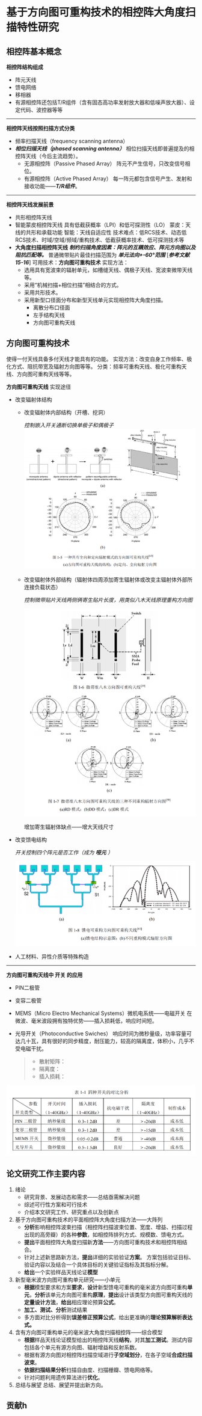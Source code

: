 # 基于方向图可重构技术的相控阵大角度扫描特性研究

## 相控阵基本概念

 **相控阵结构组成**
- 阵元天线
- 馈电网络
- 移相器
- 有源相控阵还包括T/R组件（含有固态高功率发射放大器和低噪声放大器）、设定代码、波控器等等

***

**相控阵天线按照扫描方式分类**
- 频率扫描天线（frequency scanning  antenna）
- ***相位扫描天线（phased scanning antenna）***
	相位扫描天线即普遍提及的相控阵天线（今后主流趋势）。
	- 无源相控阵（Passive Phased Array）
	   阵元不产生信号，只改变信号相位。
	- 有源相控阵（Active Phased Array）
	   每一阵元都包含信号产生、发射和接收功能——***T/R组件***。

***

**相控阵天线发展前景**
- 共形相控阵天线
- 智能蒙皮相控阵天线
	具有低截获概率（LPI）和低可探测性（LO）
	蒙皮：天线的共形和承载功能
	智能：天线自适应性
	技术难点：低RCS技术、动态低RCS技术、时域/空域/频域/重构技术、低截获概率技术、低可探测技术等
- **大角度扫描相控阵天线**
	***制约扫描角度因素：阵元的互耦效应、阵元方向图以及阻抗匹配等。***
	普通微带贴片最佳扫描范围为 ***单元法向+-60°范围***  [***参考文献 15-16***]
    可用技术：**方向图可重构技术**
    实现方法：
    - 选用具有宽波束的辐射单元，如槽缝天线、偶极子天线、宽波束微带天线等。
    - 采用“机械扫描+相位扫描”相结合的方式。
    - 采用共形技术。
    - 采用新型口径面分布和新型天线单元实现相控阵大角度扫描。
	    - 离散分布口径面
	    - 左手结构天线
	    - 方向图可重构天线

## 方向图可重构技术
使得一付天线具备多付天线才能具有的功能。
实现方法：改变自身工作频率、极化方式、阻抗带宽及辐射方向图等等。
分类：频率可重构天线、极化可重构天线、方向图可重构天线等等。

**方向图可重构天线** 实现途径
- 改变辐射体结构
	- 改变辐射体内部结构（开槽、挖洞）

		*控制嵌入开关通断切换单极子和偶极子*	
	![控制嵌入开关通断切换单极子和偶极子](/imgs/2023-09-02/CPqsNTlwk948x1sr.png)

	- 改变辐射体外部结构（辐射体四周添加寄生辐射体或改变主辐射体外部所连接负载状态）
	
		*控制微带贴片天线两侧俩寄生贴片长度，用类似八木天线原理重构方向图*
	
		![改变外部结构](/imgs/2023-09-02/4jdluD3XRd2dCBCm.png)

		增加寄生辐射体缺点——增大天线尺寸

- 改变馈电结构

	*开关控制四个阵元是否工作（成为 ***哑元*** ）*

	![输入图片说明](/imgs/2023-09-02/c0i819anyrrihQdA.png)

- 人工材料、异性介质等特殊构造

***

**方向图可重构天线中 开关 的应用**
-  PIN二极管
- 变容二极管
- MEMS（Micro Electro Mechanical Systems）微机电系统——电磁开关
	在微波、毫米波段拥有独特优势——插入损耗低，响应时间短。
- 光导开关（Photoconductive Swiches）
	响应时间为微秒量级，功率容量可达几十瓦，具有很好的同步精度，耐压能力，较高的隔离度，体积小，几乎不受电磁干扰。
	
	>- 散射矩阵：
	>- 隔离度：
	>- 插入损耗：
	
![四种开关对比](/imgs/2023-09-02/ln1z3vQzMRvLqOM6.png)


## 论文研究工作主要内容
1. 绪论
	- 研究背景、发展动态和需求——总结亟需解决问题
	- 综述可行性方案和可行技术
	- 介绍本文研究工作、研究重点以及创新点
2. 基于方向图可重构技术的平面相控阵大角度扫描方法——大阵列
	- **分析**影响相控阵波束扫描（相控阵扫描波束位置、宽度、增益、扫描过程出现的高旁瓣）的各种**参数**，如相控阵排列方式、规模数、馈电方式。
	- **提出**平面相控阵大角度扫描新**方法**——方向图可重构技术和相控阵相结合。
	- 针对上述新思路新方法，**提出**详细的实验验证**方案**。
	   方案包括验证目标、验证内容以及结合一个具体目标的关键验证指标及其指标分解。
	- **给出**一个实验样品天线论证**模型**
3. 新型毫米波方向图可重构单元研究——小单元
	- **根据**模型要求和方案**要求**，**设计**新型馈电可重构的毫米波方向图可重构**单元**，**分析**该单元方向图可重构**原理**，**提出**设计该类型方向图可重构天线的**定量设计方法**，**给出**相应理论预算**公式**。
	- **加工、测试、分析**测试结果
	- 多方面对比分析得到**误差修正预算公式**，给出更准确的**理论预算解析表达式。**
4. 含有方向图可重构单元的毫米波大角度扫描相控阵——综合模型
	- **根据**样品天线论证模型给出的相控阵天线**结构**，对其**加工测试**。测试内容包括各个单元有源方向图、辐射增益和反射系数。
	- 根据有源方向图对相控阵扫描空域进行**子空域划分**，在各子空域**合成扫描波束**。
	- **依据扫描结果分析**扫描自由度、扫描栅瓣、馈电网络等。
	- 针对问题利用遗传算法进行**优化**。
5. 总结与展望
	总结、展望并提出新方向。
## 贡献h
<!--stackedit_data:
eyJkaXNjdXNzaW9ucyI6eyI5MmNDNUJvYlZWb2FUUFpvIjp7In
N0YXJ0IjoxNDc5LCJlbmQiOjE0ODEsInRleHQiOiLlvq7np5Ii
fX0sImNvbW1lbnRzIjp7IlNaeFlEa2lMWXdhMnBtR0EiOnsiZG
lzY3Vzc2lvbklkIjoiOTJjQzVCb2JWVm9hVFBabyIsInN1YiI6
ImdoOjczNTMwMzI5IiwidGV4dCI6IjEgcyA9IDEwXjYgdXNcbj
EgcyA9IDEwXjkgbnNcbjEgcyA9IDEwXjEyIHBzIiwiY3JlYXRl
ZCI6MTY5MzY0ODQ2NjQ1Nn19LCJoaXN0b3J5IjpbODc3Nzg5OD
kxLC04MDcyNDIxMTMsLTU3NDgzMjQ1OSw0NjY5NDEwMzksLTEz
OTM2OTA4MTRdfQ==
-->